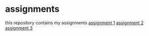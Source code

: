 # assignments
this repository contains my assignments
[assignment 1](https://github.com/karlijnsturm/assignments/blob/master/Assignment_week_2.ipynb)
[assignment 2](https://github.com/karlijnsturm/assignments/blob/master/Assignment_week_4.ipynb)
[assignment 3](https://github.com/karlijnsturm/assignments/blob/master/Assignment_week_5.ipynb)
